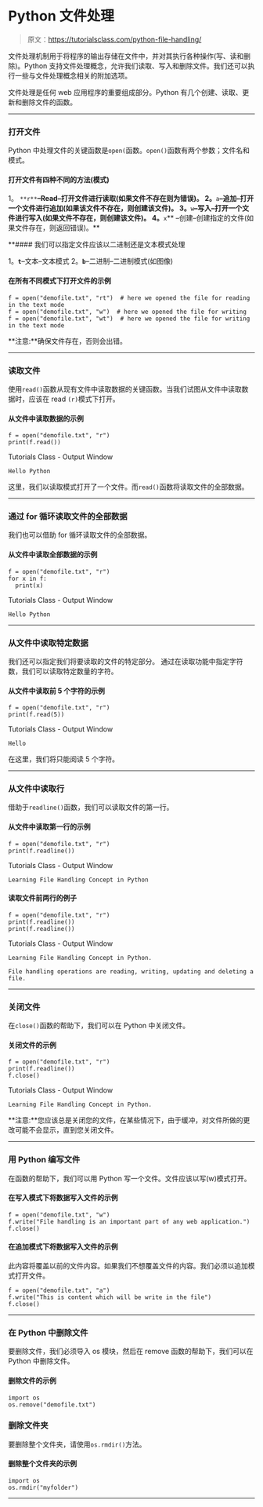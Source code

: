 # Python 文件处理

> 原文：<https://tutorialsclass.com/python-file-handling/>

文件处理机制用于将程序的输出存储在文件中，并对其执行各种操作(写、读和删除)。Python 支持文件处理概念，允许我们读取、写入和删除文件。我们还可以执行一些与文件处理概念相关的附加选项。

文件处理是任何 web 应用程序的重要组成部分。Python 有几个创建、读取、更新和删除文件的函数。

* * *

### 打开文件

Python 中处理文件的关键函数是`open(`函数。`open()`函数有两个参数；文件名和模式。

#### 打开文件有四种不同的方法(模式)

1。 `**r**`**–Read–打开文件进行读取(如果文件不存在则为错误)。
2。**`a`**–追加–打开一个文件进行追加(如果该文件不存在，则创建该文件)。
3。**`w`**–写入–打开一个文件进行写入(如果文件不存在，则创建该文件)。
4。**`x`** –创建–创建指定的文件(如果文件存在，则返回错误)。**

 **#### 我们可以指定文件应该以二进制还是文本模式处理

1。**`t`**–文本–文本模式
2。**`b`**–二进制–二进制模式(如图像)

#### 在所有不同模式下打开文件的示例

```
f = open("demofile.txt", "rt")  # here we opened the file for reading in the text mode
f = open("demofile.txt", "w")  # here we opened the file for writing 
f = open("demofile.txt", "wt")  # here we opened the file for writing in the text mode 
```

**注意:**确保文件存在，否则会出错。

* * *

### 读取文件

使用`read()`函数从现有文件中读取数据的关键函数。当我们试图从文件中读取数据时，应该在 read `(r)`模式下打开。

#### 从文件中读取数据的示例

```
f = open("demofile.txt", "r")
print(f.read()) 
```

Tutorials Class - Output Window

```
Hello Python
```

这里，我们以读取模式打开了一个文件。而`read()`函数将读取文件的全部数据。

* * *

### 通过 for 循环读取文件的全部数据

我们也可以借助 for 循环读取文件的全部数据。

#### 从文件中读取全部数据的示例

```
f = open("demofile.txt", "r")
for x in f:
  print(x) 
```

Tutorials Class - Output Window

```
Hello Python
```

* * *

### 从文件中读取特定数据

我们还可以指定我们将要读取的文件的特定部分。
通过在读取功能中指定字符数，我们可以读取特定数量的字符。

#### 从文件中读取前 5 个字符的示例

```
f = open("demofile.txt", "r")
print(f.read(5))
```

Tutorials Class - Output Window

```
Hello
```

在这里，我们将只能阅读 5 个字符。

* * *

### 从文件中读取行

借助于`readline()`函数，我们可以读取文件的第一行。

#### 从文件中读取第一行的示例

```
f = open("demofile.txt", "r")
print(f.readline())
```

Tutorials Class - Output Window

```
Learning File Handling Concept in Python
```

#### 读取文件前两行的例子

```
f = open("demofile.txt", "r")
print(f.readline())
print(f.readline())
```

Tutorials Class - Output Window

```
Learning File Handling Concept in Python.

File handling operations are reading, writing, updating and deleting a file.
```

* * *

### 关闭文件

在`close()`函数的帮助下，我们可以在 Python 中关闭文件。

#### 关闭文件的示例

```
f = open("demofile.txt", "r") 
print(f.readline()) 
f.close()
```

Tutorials Class - Output Window

```
Learning File Handling Concept in Python.
```

**注意:**您应该总是关闭您的文件，在某些情况下，由于缓冲，对文件所做的更改可能不会显示，直到您关闭文件。

* * *

### 用 Python 编写文件

在函数的帮助下，我们可以用 Python 写一个文件。文件应该以写(w)模式打开。

#### 在写入模式下将数据写入文件的示例

```
f = open("demofile.txt", "w")
f.write("File handling is an important part of any web application.")
f.close()
```

#### 在追加模式下将数据写入文件的示例

此内容将覆盖以前的文件内容。如果我们不想覆盖文件的内容。我们必须以追加模式打开文件。

```
f = open("demofile.txt", "a")
f.write("This is content which will be write in the file")
f.close()
```

* * *

### 在 Python 中删除文件

要删除文件，我们必须导入 os 模块，然后在 remove 函数的帮助下，我们可以在 Python 中删除文件。

#### 删除文件的示例

```
import os
os.remove("demofile.txt") 
```

### 删除文件夹

要删除整个文件夹，请使用`os.rmdir()`方法。

#### 删除整个文件夹的示例

```
import os
os.rmdir("myfolder") 
```

* * ***